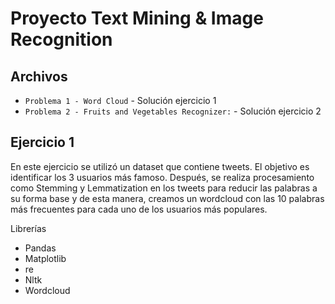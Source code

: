 # Proyecto Text Mining & Image Recognition

## Archivos

* `Problema 1 - Word Cloud` - Solución ejercicio 1
* `Problema 2 - Fruits and Vegetables Recognizer:` - Solución ejercicio 2

## Ejercicio 1

En este ejercicio se utilizó un dataset que contiene tweets. El objetivo es identificar los 3 usuarios más famoso. Después, se realiza procesamiento como Stemming y Lemmatization en los tweets para reducir las palabras a su forma base y de esta manera, 
creamos un wordcloud con las 10 palabras más frecuentes para cada uno de los usuarios más populares.

Librerías

* Pandas
* Matplotlib
* re
* Nltk
* Wordcloud
  
